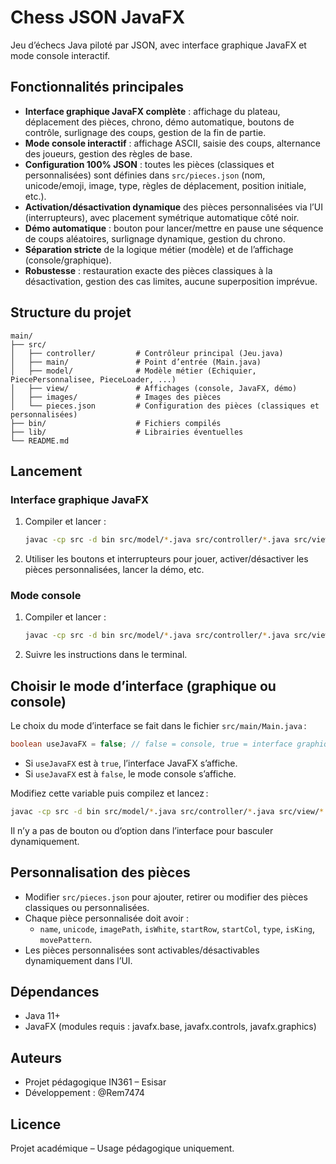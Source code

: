 # Chess JSON JavaFX

Jeu d’échecs Java piloté par JSON, avec interface graphique JavaFX et mode console interactif.

## Fonctionnalités principales

- **Interface graphique JavaFX complète** : affichage du plateau, déplacement des pièces, chrono, démo automatique, boutons de contrôle, surlignage des coups, gestion de la fin de partie.
- **Mode console interactif** : affichage ASCII, saisie des coups, alternance des joueurs, gestion des règles de base.
- **Configuration 100% JSON** : toutes les pièces (classiques et personnalisées) sont définies dans `src/pieces.json` (nom, unicode/emoji, image, type, règles de déplacement, position initiale, etc.).
- **Activation/désactivation dynamique** des pièces personnalisées via l’UI (interrupteurs), avec placement symétrique automatique côté noir.
- **Démo automatique** : bouton pour lancer/mettre en pause une séquence de coups aléatoires, surlignage dynamique, gestion du chrono.
- **Séparation stricte** de la logique métier (modèle) et de l’affichage (console/graphique).
- **Robustesse** : restauration exacte des pièces classiques à la désactivation, gestion des cas limites, aucune superposition imprévue.

## Structure du projet

```
main/
├── src/
│   ├── controller/         # Contrôleur principal (Jeu.java)
│   ├── main/               # Point d’entrée (Main.java)
│   ├── model/              # Modèle métier (Echiquier, PiecePersonnalisee, PieceLoader, ...)
│   ├── view/               # Affichages (console, JavaFX, démo)
│   ├── images/             # Images des pièces
│   └── pieces.json         # Configuration des pièces (classiques et personnalisées)
├── bin/                    # Fichiers compilés
├── lib/                    # Librairies éventuelles
└── README.md
```

## Lancement

### Interface graphique JavaFX

1. Compiler et lancer :
   ```sh
   javac -cp src -d bin src/model/*.java src/controller/*.java src/view/*.java && java -cp bin main.Main
   ```
2. Utiliser les boutons et interrupteurs pour jouer, activer/désactiver les pièces personnalisées, lancer la démo, etc.

### Mode console

1. Compiler et lancer :
   ```sh
   javac -cp src -d bin src/model/*.java src/controller/*.java src/view/*.java && java -cp bin controller.Jeu
   ```
2. Suivre les instructions dans le terminal.

## Choisir le mode d’interface (graphique ou console)

Le choix du mode d’interface se fait dans le fichier `src/main/Main.java` :

```java
boolean useJavaFX = false; // false = console, true = interface graphique
```

- Si `useJavaFX` est à `true`, l’interface JavaFX s’affiche.
- Si `useJavaFX` est à `false`, le mode console s’affiche.

Modifiez cette variable puis compilez et lancez :
```sh
javac -cp src -d bin src/model/*.java src/controller/*.java src/view/*.java && java -cp bin main.Main
```

Il n’y a pas de bouton ou d’option dans l’interface pour basculer dynamiquement.

## Personnalisation des pièces

- Modifier `src/pieces.json` pour ajouter, retirer ou modifier des pièces classiques ou personnalisées.
- Chaque pièce personnalisée doit avoir :
  - `name`, `unicode`, `imagePath`, `isWhite`, `startRow`, `startCol`, `type`, `isKing`, `movePattern`.
- Les pièces personnalisées sont activables/désactivables dynamiquement dans l’UI.

## Dépendances

- Java 11+
- JavaFX (modules requis : javafx.base, javafx.controls, javafx.graphics)

## Auteurs

- Projet pédagogique IN361 – Esisar
- Développement : @Rem7474

## Licence

Projet académique – Usage pédagogique uniquement.
